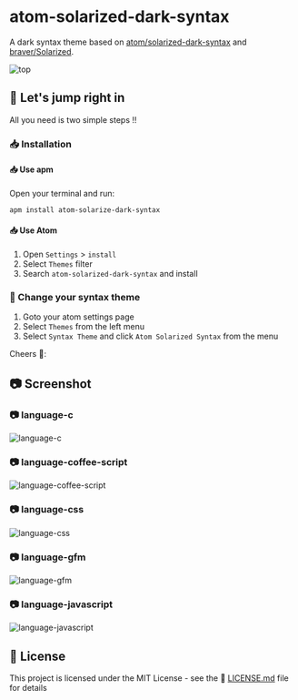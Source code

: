 # atom-solarized-dark-syntax

A dark syntax theme based on [atom/solarized-dark-syntax](https://github.com/atom/solarized-dark-syntax) and [braver/Solarized](https://github.com/braver/Solarized).

![top](https://raw.githubusercontent.com/ooJerryLeeoo/atom-solarized-dark-syntax/master/assets/top.png)

## :checkered_flag: Let's jump right in

All you need is two simple steps !!

### :inbox_tray: Installation

#### :inbox_tray: Use apm

Open your terminal and run:

```shell
apm install atom-solarize-dark-syntax
```

#### :inbox_tray: Use Atom

1.  Open `Settings` > `install`
2.  Select `Themes` filter
3.  Search `atom-solarized-dark-syntax` and install

### :tshirt: Change your syntax theme

1.  Goto your atom settings page
2.  Select `Themes` from the left menu
3.  Select `Syntax Theme` and click `Atom Solarized Syntax` from the menu

Cheers ​:beers::​

## :camera: Screenshot

### :camera: language-c

![language-c](https://raw.githubusercontent.com/ooJerryLeeoo/atom-solarized-dark-syntax/master/assets/language-c.png)

### :camera: language-coffee-script

![language-coffee-script](https://raw.githubusercontent.com/ooJerryLeeoo/atom-solarized-dark-syntax/master/assets/language-coffee-script.png)

### :camera: language-css

![language-css](https://raw.githubusercontent.com/ooJerryLeeoo/atom-solarized-dark-syntax/master/assets/language-css.png)

### :camera: language-gfm

![language-gfm](https://raw.githubusercontent.com/ooJerryLeeoo/atom-solarized-dark-syntax/master/assets/language-gfm.png)

### :camera: language-javascript

![language-javascript](https://raw.githubusercontent.com/ooJerryLeeoo/atom-solarized-dark-syntax/master/assets/language-javascript.png)

## :page_facing_up: License

This project is licensed under the MIT License - see the :page_facing_up: [LICENSE.md](LICENSE.md) file for details
